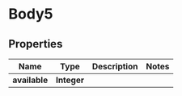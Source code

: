 
# Body5

## Properties
Name | Type | Description | Notes
------------ | ------------- | ------------- | -------------
**available** | **Integer** |  | 



